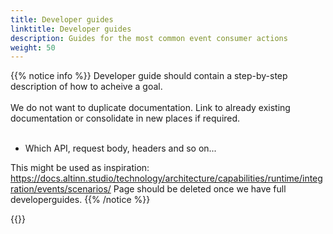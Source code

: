 ```yaml
---
title: Developer guides
linktitle: Developer guides
description: Guides for the most common event consumer actions
weight: 50
---
```


{{% notice info %}}
Developer guide should contain a step-by-step description of how to acheive a goal. </br> </br>
We do not want to duplicate documentation. Link to already existing documentation or consolidate in new places
if required. </br> </br>

- Which API, request body, headers and so on...

This might be used as inspiration: https://docs.altinn.studio/technology/architecture/capabilities/runtime/integration/events/scenarios/
Page should be deleted once we have full developerguides.
{{% /notice %}}

{{<children />}}
